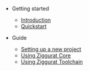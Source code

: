 - Getting started

  - [Introduction](README.md)
  - [Quickstart](quickstart.md)

- Guide

  - [Setting up a new project](setup.md)
  - [Using Ziggurat Core](core.md)
  - [Using Ziggurat Toolchain](toolchain.md)
